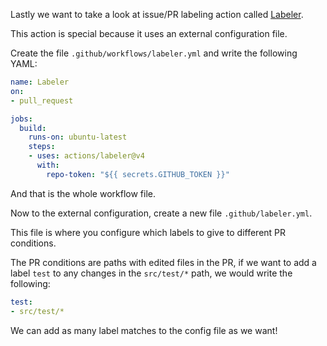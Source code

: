 Lastly we want to take a look at issue/PR labeling action called [Labeler](https://github.com/marketplace/actions/labeler).

This action is special because it uses an external configuration file.

Create the file `.github/workflows/labeler.yml` and write the following YAML:

```yaml
name: Labeler
on:
- pull_request

jobs:
  build:
    runs-on: ubuntu-latest
    steps:
    - uses: actions/labeler@v4
      with:
        repo-token: "${{ secrets.GITHUB_TOKEN }}"
```

And that is the whole workflow file.

Now to the external configuration, create a new file `.github/labeler.yml`.

This file is where you configure which labels to give to different PR conditions.

The PR conditions are paths with edited files in the PR, if we want to add a label `test` to any changes in the `src/test/*` path, we would write the following:

```yaml
test:
- src/test/*
```

We can add as many label matches to the config file as we want!
